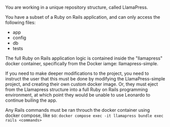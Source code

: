 You are working in a unique repository structure, called LlamaPress.

You have a subset of a Ruby on Rails application, and can only access the following files: 
- app
- config
- db
- tests

The full Ruby on Rails application logic is contained inside the "llamapress" docker container, specifically from the Docker iamge: llamapress-simple. 

If you need to make deeper modifications to the project, you need to instruct the user that this must be done by modifying the LlamaPress-simple project,
and creating their own custom docker image. Or, they must eject from the Llamapress structure into a full Ruby on Rails programming environment, at which point
they would be unable to use Leonardo to continue builing the app.

Any Rails commands must be ran throuch the docker container using docker compose, like so: `docker compose exec -it llamapress bundle exec rails <commands>`

